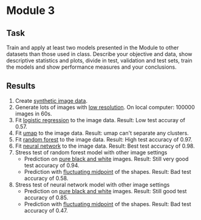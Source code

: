 # Module 3
## Task
Train and  apply at least two models presented in the Module to other datasets than those used in class. Describe your objective and data, show descriptive statistics and plots, divide in test, validation and test sets, train the models and show performance measures and your conclusions. 

## Results
1. Create [synthetic image data](../geomsha.ipynb).
2. Generate lots of images with [low resolution](./data.ipynb). On local computer: 100000 images in 60s.
3. Fit [logistic regression](./logistic.ipynb) to the image data. Result: Low test accuray of 0.57.
4. Fit [umap](./umap.ipynb) to the image data. Result: umap can't separate any clusters.
5. Fit [random forest](./forest.ipynb) to the image data. Result: High test accuracy of 0.97.
6. Fit [neural network](./neural.ipynb) to the image data. Result: Best test accuracy of 0.98.
7. Stress test of random forest model with other image settings
    - Prediction on [pure black and white](./forest_stress_bw.ipynb) images. Result: Still very good test accuracy of 0.94.
    - Prediction with [fluctuating midpoint](./forest_stress_center.ipynb) of the shapes. Result: Bad test accuracy of 0.58.
8. Stress test of neural network model with other image settings
    - Prediction on [pure black and white](./neural_stress_bw.ipynb) images. Result: Still good test accuracy of 0.85.
    - Prediction with [fluctuating midpoint](./neural_stress_center.ipynb) of the shapes. Result: Bad test accuracy of 0.47.
